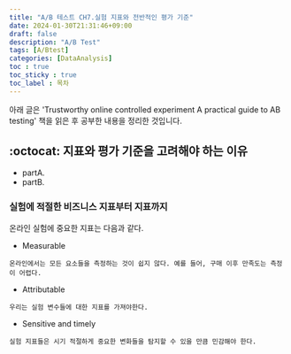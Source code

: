 ```yaml
---
title: "A/B 테스트 CH7.실험 지표와 전반적인 평가 기준"
date: 2024-01-30T21:31:46+09:00
draft: false
description: "A/B Test"
tags: [A/Btest]
categories: [DataAnalysis]
toc : true
toc_sticky : true
toc_label : 목차
---
```


아래 글은 'Trustworthy online controlled experiment A practical guide to AB testing' 책을 읽은 후 공부한 내용을 정리한 것입니다. </br>
## :octocat: 지표와 평가 기준을 고려해야 하는 이유
- partA. </br>
- partB. </br>

### 실험에 적절한 비즈니스 지표부터 지표까지 
온라인 실험에 중요한 지표는 다음과 같다. </br>
- Measurable </br> 
```
온라인에서는 모든 요소들을 측정하는 것이 쉽지 않다. 예를 들어, 구매 이후 만족도는 측정이 어렵다.
```
- Attributable
```
우리는 실험 변수들에 대한 지표를 가져야한다. 
```
- Sensitive and timely
```
실험 지표들은 시기 적절하게 중요한 변화들을 탐지할 수 있을 만큼 민감해야 한다.
```
  



